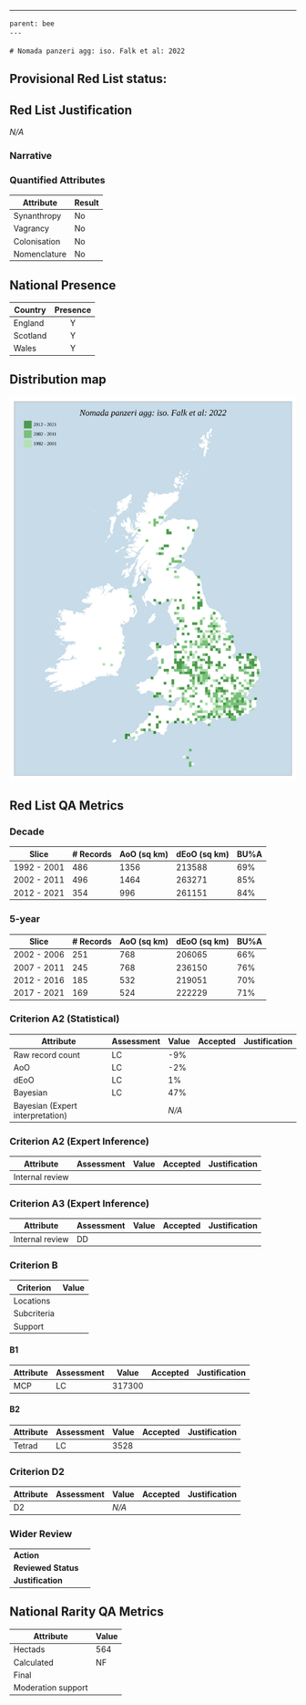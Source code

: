 ---
    parent: bee
    ---

    # Nomada panzeri agg: iso. Falk et al: 2022

## Provisional Red List status: 

## Red List Justification
*N/A*
### Narrative



### Quantified Attributes
|Attribute|Result|
|---|---|
|Synanthropy|No|
|Vagrancy|No|
|Colonisation|No|
|Nomenclature|No|




## National Presence
|Country|Presence
|---|:-:|
|England|Y|
|Scotland|Y|
|Wales|Y|


## Distribution map
![](../map/1632.svg)

## Red List QA Metrics
### Decade
| Slice | # Records | AoO (sq km) | dEoO (sq km) |BU%A |
|---|---|---|---|---|
|1992 - 2001|486|1356|213588|69%|
|2002 - 2011|496|1464|263271|85%|
|2012 - 2021|354|996|261151|84%|
### 5-year
| Slice | # Records | AoO (sq km) | dEoO (sq km) |BU%A |
|---|---|---|---|---|
|2002 - 2006|251|768|206065|66%|
|2007 - 2011|245|768|236150|76%|
|2012 - 2016|185|532|219051|70%|
|2017 - 2021|169|524|222229|71%|
### Criterion A2 (Statistical)
|Attribute|Assessment|Value|Accepted|Justification
|---|---|---|---|---|
|Raw record count|LC|-9%|||
|AoO|LC|-2%|||
|dEoO|LC|1%|||
|Bayesian|LC|47%|||
|Bayesian (Expert interpretation)||*N/A*|||
### Criterion A2 (Expert Inference)
|Attribute|Assessment|Value|Accepted|Justification
|---|---|---|---|---|
|Internal review|||||
### Criterion A3 (Expert Inference)
|Attribute|Assessment|Value|Accepted|Justification
|---|---|---|---|---|
|Internal review|DD||||
### Criterion B
|Criterion| Value|
|---|---|
|Locations||
|Subcriteria||
|Support||
#### B1
|Attribute|Assessment|Value|Accepted|Justification
|---|---|---|---|---|
|MCP|LC|317300|||
#### B2
|Attribute|Assessment|Value|Accepted|Justification
|---|---|---|---|---|
|Tetrad|LC|3528|||
### Criterion D2
|Attribute|Assessment|Value|Accepted|Justification
|---|---|---|---|---|
|D2||*N/A*|||
### Wider Review
|  |  |
|---|---|
|**Action**||
|**Reviewed Status**||
|**Justification**||


## National Rarity QA Metrics
|Attribute|Value|
|---|---|
|Hectads|564|
|Calculated|NF|
|Final||
|Moderation support||


